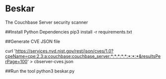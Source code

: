 # Beskar
The Couchbase Server security scanner

##Install Python Dependencies
pip3 install -r requirements.txt

##Generate CVE JSON file

curl 'https://services.nvd.nist.gov/rest/json/cves/1.0?cpeName=cpe:2.3:a:couchbase:couchbase_server:*:*:*:*:*:*:*:*&resultsPerPage=100' > cbserver-cves.json

##Run the tool
python3 beskar.py
